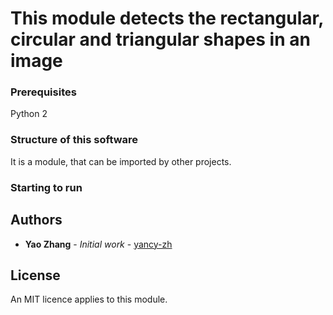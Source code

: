 # This module detects the rectangular, circular and triangular shapes in an image

### Prerequisites
Python 2
### Structure of this software
It is a module, that can be imported by other projects.  
### Starting to run

 ## Authors
* **Yao Zhang** - *Initial work* - [yancy-zh](https://github.com/yancy-zh)
## License
An MIT licence applies to this module. 
